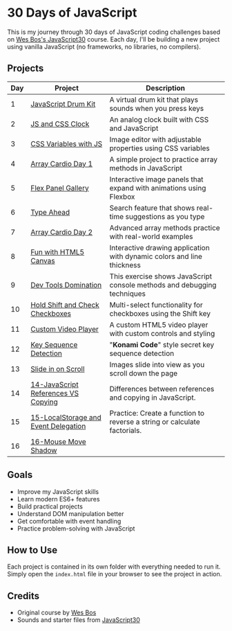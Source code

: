 # 30 Days of JavaScript

This is my journey through 30 days of JavaScript coding challenges based on [Wes Bos's JavaScript30](https://javascript30.com/) course. Each day, I'll be building a new project using vanilla JavaScript (no frameworks, no libraries, no compilers).

## Projects

| Day | Project | Description |
|-----|---------|-------------|
| 1 | [JavaScript Drum Kit](./01-Drum%20Kit) | A virtual drum kit that plays sounds when you press keys |
| 2 | [JS and CSS Clock](./02-JSClock) | An analog clock built with CSS and JavaScript |
| 3 | [CSS Variables with JS](./03-CSS%20Variables) | Image editor with adjustable properties using CSS variables |
| 4 | [Array Cardio Day 1](./04-Array%20Cardio%201) | A simple project to practice array methods in JavaScript |
| 5 | [Flex Panel Gallery](./05-Flex%20Panel%20Gallery) | Interactive image panels that expand with animations using Flexbox |
| 6 | [Type Ahead](./06-Type%20Ahead) | Search feature that shows real-time suggestions as you type |
| 7 | [Array Cardio Day 2](./07-Array%20Cardio%202) | Advanced array methods practice with real-world examples |
| 8 | [Fun with HTML5 Canvas](./08-Fun%20with%20HTML5%20Canvas) | Interactive drawing application with dynamic colors and line thickness |
| 9 | [Dev Tools Domination](./09-Dev%20Tools%20Domination) | This exercise shows JavaScript console methods and debugging techniques |
| 10 | [Hold Shift and Check Checkboxes](./10-Hold%20Shift%20and%20Check%20Checkboxes) | Multi-select functionality for checkboxes using the Shift key |
| 11 | [Custom Video Player](./11-Custom%20Video%20Player) | A custom HTML5 video player with custom controls and styling |
| 12 | [Key Sequence Detection](./12-Key%20Sequence%20Detection) | "**Konami Code**" style secret key sequence detection |
| 13 | [Slide in on Scroll](./13-Slide%20in%20on%20Scroll) | Images slide into view as you scroll down the page |
| 14 | [14-JavaScript References VS Copying](./14-JavaScript%20References%20VS%20Copying) | Differences between references and copying in JavaScript. |
| 15 | [15-LocalStorage and Event Delegation](./15-LocalStorage%20and%20Event%20Delegation) | Practice: Create a function to reverse a string or calculate factorials. |
| 16 | [16-Mouse Move Shadow](./16-Mouse%20Move%20Shadow) |  |
## Goals

- Improve my JavaScript skills
- Learn modern ES6+ features
- Build practical projects
- Understand DOM manipulation better
- Get comfortable with event handling
- Practice problem-solving with JavaScript

## How to Use

Each project is contained in its own folder with everything needed to run it. Simply open the `index.html` file in your browser to see the project in action.

## Credits

- Original course by [Wes Bos](https://wesbos.com/)
- Sounds and starter files from [JavaScript30](https://javascript30.com/) 
